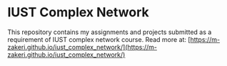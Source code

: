 # IUST Complex Network
This repository contains my assignments and projects submitted as a requirement of IUST complex network course. 
Read more at: [https://m-zakeri.github.io/iust_complex_network/](https://m-zakeri.github.io/iust_complex_network/)
